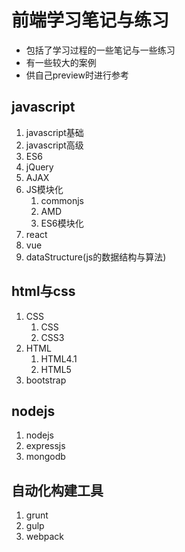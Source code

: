 # 前端学习笔记与练习
* 包括了学习过程的一些笔记与一些练习
* 有一些较大的案例
* 供自己preview时进行参考
## javascript
1. javascript基础
2. javascript高级
3. ES6
4. jQuery
5. AJAX
6. JS模块化
   1. commonjs
   2. AMD
   3. ES6模块化
7. react
8. vue
9. dataStructure(js的数据结构与算法)
## html与css
1. CSS
   1. CSS
   2. CSS3
2. HTML
   1. HTML4.1
   2. HTML5
3. bootstrap
## nodejs
1. nodejs
2. expressjs
3. mongodb
## 自动化构建工具
1. grunt
2. gulp
3. webpack
